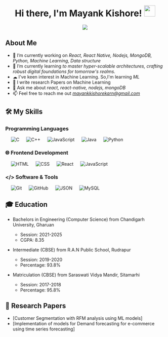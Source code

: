 <h1 align="center">Hi there, I'm Mayank Kishore! <img src="https://media.giphy.com/media/hvRJCLFzcasrR4ia7z/giphy.gif" width="35"></h1>
<p align="center">
  <a href="https://github.com/DenverCoder1/readme-typing-svg"><img src="https://readme-typing-svg.demolab.com?font=Fira+Code&pause=1000&color=7D5DF7&random=false&width=435&lines=Software+Developer;Open+source+Contributor;Code+%3C%2F%3E+Debug+%3C%2F%3E++Code)](https://git.io/typing-svg"></a>
</p>

##  About Me

<!--Intro start-->
- 🔭 I’m currently working on *React, React Native, Nodejs, MongoDB, Python, Machine Learning, Data structure*
- 🌱 I’m currently learning *to master hyper-scalable architectures, crafting robust digital foundations for tomorrow's realms.*
- ☁ I've keen interest in Machine Learning. So,I'm learning *ML*
- 📝 I write research Papers on Machine Learning
- 💬 Ask me about *react, react-native, nodejs, mongoDB*
- 📫 Feel free to reach me out *mayankkishorekarn@gmail.com*
<!--Intro end-->

## 🛠 My Skills

###  Programming Languages 

<p align="left"> 
  &emsp; 
  <img alt="C" src="https://img.shields.io/badge/C%20-%232370ED.svg?style=plastic&logo=c&logoColor=white">
  &emsp;
  <img alt="C++" src="https://img.shields.io/badge/C++%20-%2300599C.svg?style=plastic&logo=c%2B%2B&logoColor=white">
  &emsp;
  <img alt="JavaScript" src="https://img.shields.io/badge/JavaScript%20-%23F7DF1E.svg?style=plastic&logo=javascript&logoColor=black">
  &emsp;
  <img alt="Java" src="https://img.shields.io/badge/Java-%23007396.svg?style=plastic&logo=java&logoColor=white">
  &emsp;
  <img alt="Python" src="https://img.shields.io/badge/Python%20-%2314354C.svg?style=plastic&logo=python&logoColor=white">
</p>

### 🌐 Frontend Development

<p align="left"> 
  &emsp; 
  <img alt="HTML" src="https://img.shields.io/badge/HTML5%20-%23E34F26.svg?style=plastic&logo=html5&logoColor=white">
  &emsp;
  <img alt="CSS" src="https://img.shields.io/badge/CSS%20-%231572B6.svg?style=plastic&logo=css3&logoColor=white">
  &emsp;
  <img alt="React" src="https://img.shields.io/badge/react-%2361DAFB.svg?style=plastic&logo=React&logoColor=black">
  &emsp;
  <img alt="JavaScript" src="https://img.shields.io/badge/JavaScript%20-%23F7DF1E.svg?style=plastic&logo=javascript&logoColor=black">
</p>

### </> Software & Tools 

<p align="left">
  &emsp;
  <img alt="Git" src="https://img.shields.io/badge/Git%20-%23F05033.svg?style=plastic&logo=git&logoColor=white">
  &emsp;
  <img alt="GitHub" src="https://img.shields.io/badge/github-%23181717.svg?style=plastic&logo=github&logoColor=white">
  &emsp;
  <img alt="JSON" src="https://img.shields.io/badge/json-%23000000.svg?style=plastic&logo=json&logoColor=white">
  &emsp;
  <img alt="MySQL" src="https://img.shields.io/badge/mysql-%234479A1.svg?&style=plastic&logo=mysql&logoColor=white">
</p>

## 🎓 Education

- Bachelors in Engineering (Computer Science) from Chandigarh University, Gharuan
  - Session: 2021-2025
  - CGPA: 8.35

- Intermediate (CBSE) from R.A.N Public School, Rudrapur
  - Session: 2019-2020
  - Percentage: 93.8%

- Matriculation (CBSE) from Saraswati Vidya Mandir, Sitamarhi
  - Session: 2017-2018
  - Percentage: 95.8%

## 📄 Research Papers

- [Customer Segmentation with RFM analysis using ML models]
- [Implementation of models for Demand forecasting for e-commerce using time series forecasting]
